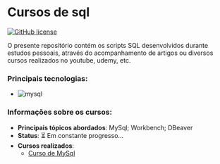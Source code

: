 

# Cursos de sql
<a href="https://unlicense.org/" target="_blank"><img alt="GitHub license" src="https://img.shields.io/github/license/CastroFilipe/web-design-completo-origamid"></a>  

O presente repositório contém os scripts SQL desenvolvidos durante estudos pessoais, através do acompanhamento de artigos ou diversos cursos realizados no youtube, udemy, etc.

### Principais tecnologias: 

- <img src="https://img.shields.io/badge/MYSQL-DATABASE-017089?style=flat-square&logo=mysql" alt="mysql">  

### Informações sobre os cursos:  
- **Principais tópicos abordados**: MySql; Workbench; DBeaver   
- **Status**: :hourglass_flowing_sand: Em constante progresso...  
- **Cursos realizados**:
    - [Curso de MySql](https://www.youtube.com/playlist?list=PLA9FYWyBXCEb__gEq76pWxSyoDNrsNorh)


